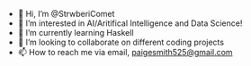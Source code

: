 - 👋 Hi, I’m @StrwberiComet
- 👀 I’m interested in AI/Aritifical Intelligence and Data Science!
- 🌱 I’m currently learning Haskell
- 💞️ I’m looking to collaborate on different coding projects
- 📫 How to reach me via email, paigesmith525@gmail.com

<!---
StrwberiComet/StrwberiComet is a ✨ special ✨ repository because its `README.md` (this file) appears on your GitHub profile.
You can click the Preview link to take a look at your changes.
--->
